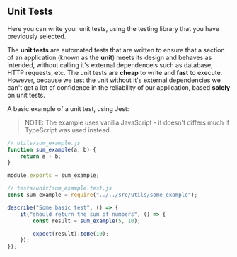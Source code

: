 ## Unit Tests

Here you can write your unit tests, using the testing library that you have previously selected.

The **unit tests** are automated tests that are written to ensure that a section of an application (known as the **unit**) meets its design and behaves as intended, without calling it's external dependenceis such as database, HTTP requests, etc. The unit tests are **cheap** to write and **fast** to execute. However, because we test the unit without it's external dependencies we can't get a lot of confidence in the reliability of our application, based **solely** on unit tests.

A basic example of a unit test, using Jest:

> NOTE: The example uses vanilla JavaScript - it doesn't differs much if TypeScript was used instead.

```js
// utils/sum_example.js
function sum_example(a, b) {
    return a + b;
}

module.exports = sum_example;

// tests/unit/sum_example.test.js
const sum_example = require("../../src/utils/some_example");

describe("Some basic test", () => {
    it("should return the sum of numbers", () => {
        const result = sum_example(5, 10);

        expect(result).toBe(10);
    });
});
```